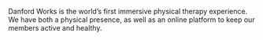 Danford Works is the world’s first immersive physical therapy
experience. We have both a physical presence, as well as an
online platform to keep our members active and healthy.
